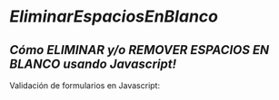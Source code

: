 # **_EliminarEspaciosEnBlanco_**

## **_Cómo ELIMINAR y/o REMOVER ESPACIOS EN BLANCO usando Javascript!_**
Validación de formularios en Javascript:
